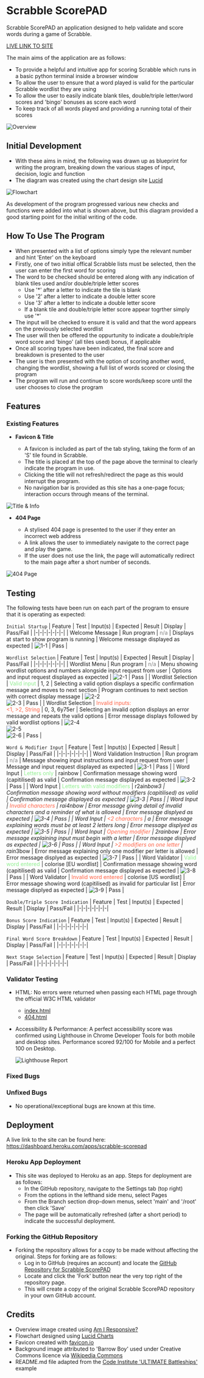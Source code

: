 # Scrabble ScorePAD

Scrabble ScorePAD an application designed to help validate and score words during a game of Scrabble.

[LIVE LINK TO SITE](https://scrabble-scorepad.herokuapp.com/)

The main aims of the application are as follows:
- To provide a helpful and intuitive app for scoring Scrabble which runs in a basic python terminal inside a browser window
- To allow the user to ensure that a word played is valid for the particular Scrabble wordlist they are using
- To allow the user to easily indicate blank tiles, double/triple letter/word scores and 'bingo' bonuses as score each word
- To keep track of all words played and providing a running total of their scores

![Overview](assets/images/overview.png)

## Initial Development

- With these aims in mind, the following was drawn up as blueprint for writing the program, breaking down the various stages of input, decision, logic and function
- The diagram was created using the chart design site [Lucid](https://lucid.app/lucidchart/db42b587-b151-4fc3-8d91-86050208ea20/edit?viewport_loc=-227%2C56%2C2938%2C1533%2C0_0&invitationId=inv_cbd12e3b-9927-4e6d-a169-3cadd1183444)

![Flowchart](assets/images/flowchart.png)

As development of the program progressed various new checks and functions were added into what is shown above, but this diagram provided a good starting point for the initial writing of the code.

## How To Use The Program

- When presented with a list of options simply type the relevant number and hint 'Enter' on the keyboard
- Firstly, one of two initial offical Scrabble lists must be selected, then the user can enter the first word for scoring
- The word to be checked should be entered along with any indication of blank tiles used and/or double/triple letter scores
  - Use '*' after a letter to indicate the tile is blank
  - Use '2' after a letter to indicate a double letter score
  - Use '3' after a letter to indicate a double letter score
  - If a blank tile and double/triple letter score appear togrther simply use '*'
- The input will be checked to ensure it is valid and that the word appears on the previously selected wordlist
- The user will then be offered the oppurtunity to indicate a double/triple word score and 'bingo' (all tiles used) bonus, if applicable
- Once all scoring types have been indicated, the final score and breakdown is presented to the user
- The user is then presented with the option of scoring another word, changing the wordlist, showing a full list of words scored or closing the program
- The program will run and continue to score words/keep score until the user chooses to close the program 

## Features 

### Existing Features

- __Favicon & Title__

  - A favicon is included as part of the tab styling, taking the form of an 'S' tile found in Scrabble.
  - The title is placed at the top of the page above the terminal to clearly indicate the program in use.
  - Clicking the title will not refresh/redirect the page as this would interrupt the program.
  - No navigation bar is provided as this site has a one-page focus; interaction occurs through means of the terminal.

![Title & Info](assets/images/readme_file/title_and_info.png)

<!-- - __Info Banner__

  - Messages displayed within the banner are restricted to 30 characters so as to avoid formatting issues and ensure the info provide is succinct.
  - At the outset of the game, the banner instructs the user saying 'Click any 1 to begin' [Fig A].
  - During normal game play, the banner will show which number must be selected next alongside the current upper limit [Fig B].
  - Clicking an unavailable block (empty or greyed-out) will display the message 'Block unavailable. Select a {required number}' [Fig C].
  - Clicking an incorrect number will display the message 'Next number must be {required number}' [Fig D].
  - When no more moves are possible i.e. the required number is not available, the text displays 'Required {required number} is unavailable' [Fig E].
  - If the user tries to select a block when the game is over, the message 'Click New Game to start over' appears as a reminder [Fig F].
  - Messages are formatted consistently with colours and styles of blocks/buttons in the game area (see following).

![Info Banner A](assets/images/readme_file/info_banner_a.png)
![Info Banner B](assets/images/readme_file/info_banner_b.png)
![Info Banner C](assets/images/readme_file/info_banner_c.png)
![Info Banner D](assets/images/readme_file/info_banner_d.png)
![Info Banner E](assets/images/readme_file/info_banner_e.png)
![Info Banner F](assets/images/readme_file/info_banner_f.png) -->

- __404 Page__

  - A stylised 404 page is presented to the user if they enter an incorrect web address
  - A link allows the user to immediately navigate to the correct page and play the game.
  - If the user does not use the link, the page will automatically redirect to the main page after a short number of seconds.

![404 Page](assets/images/readme_file/404.png)

<!-- ### Features to Implement

The following are ideas which can be implemented into the site at a later time (when skillset allows):
- Add the ability to save high-scores and usernames to a back-end server allowing users to compare their scores with all visitors to the site.
- Add keyboard navigation for desktop users allowing them to move around the grid using WASD/arrow keys and select blocks using Spacebar. -->

## Testing

The following tests have been run on each part of the program to ensure that it is operating as expected:

`Initial Startup`
| Feature | Test | Input(s) | Expected | Result | Display | Pass/Fail |
|-|-|-|-|-|-|-|
| Welcome Message | Run program | <span style='color:gray'>n/a</span> | Displays at start to show program is running | Welcome message displayed as expected | ![1-1](assets/images/1-1.png) | Pass |

`Wordlist Selection`
| Feature | Test | Input(s) | Expected | Result | Display | Pass/Fail |
|-|-|-|-|-|-|-|
| Wordlist Menu | Run program | <span style='color:gray'>n/a</span> | Menu showing wordlist options and numbers alongside input request from user | Options and input request displayed as expected | ![2-1](assets/images/2-1.png) | Pass |
| Wordlist Selection | <span style='color:lightgreen'>Valid input</span> | 1, 2 | Selecting a valid option displays a specific confirmation message and moves to next section |  Program continues to next section with correct display message | ![2-2](assets/images/2-2.png)<br/>![2-3](assets/images/2-3.png) | Pass |
| Wordlist Selection | <span style='color:tomato'>Invalid inputs:</br><1, >2, String</span> | 0, 3, 6y75er | Selecting an invalid option displays an error message and repeats the valid options | Error message displays followed by valid wordlist options | ![2-4](assets/images/2-4.png)<br/>![2-5](assets/images/2-5.png)<br/>![2-6](assets/images/2-6.png) | Pass |

`Word & Modifier Input`
| Feature | Test | Input(s) | Expected | Result | Display | Pass/Fail |
|-|-|-|-|-|-|-|
| Word Validation Instruction | Run program | <span style='color:gray'>n/a</span> | Message showing input instructions and input request from user | Message and input request displayed as expected | ![3-1](assets/images/3-1.png) | Pass |
| Word Input | <span style='color:lightgreen'>Letters only</span> | rainbow | Confirmation message showing word (capitilised) as valid | Confirmation message displayed as expected | ![3-2](assets/images/3-2.png) | Pass |
| Word Input | <span style='color:lightgreen'>Letters with valid modifiers</span> | r2ain*bow3 | Confirmation message showing word without modifiers (capitilised) as valid | Confirmation message displayed as expected | ![3-3](assets/images/3-3.png) | Pass |
| Word Input | <span style='color:tomato'>Invalid characters</span> | rai4nbow | Error message giving detail of invalid characters and a reminder of what is allowed | Error message displyed as expected | ![3-4](assets/images/3-4.png) | Pass |
| Word Input | <span style='color:tomato'><2 characters</span> | a | Error message explaining words must be at least 2 letters long | Error message displyed as expected | ![3-5](assets/images/3-5.png) | Pass |
| Word Input | <span style='color:tomato'>Opening modifier</span> | 2rainbow | Error message explaining input must begin with a letter | Error message displyed as expected | ![3-6](assets/images/3-6.png) | Pass |
| Word Input | <span style='color:tomato'>>2 modifiers on one letter</span> | rain*3bow | Error message explaining only one modifier per letter is allowed | Error message displyed as expected | ![3-7](assets/images/3-7.png) | Pass |
| Word Validator | <span style='color:lightgreen'>Valid word entered</span> | colorise [EU wordlist] | Confirmation message showing word (capitilised) as valid | Confirmation message displayed as expected | ![3-8](assets/images/3-8.png) | Pass |
| Word Validator | <span style='color:tomato'>Invalid word entered</span> | colorise [US wordlist] | Error message showing word (capitilised) as invalid for particular list | Error message displyed as expected | ![3-9](assets/images/3-9.png) | Pass |

`Double/Triple Score Indication`
| Feature | Test | Input(s) | Expected | Result | Display | Pass/Fail |
|-|-|-|-|-|-|-|

`Bonus Score Indication`
| Feature | Test | Input(s) | Expected | Result | Display | Pass/Fail |
|-|-|-|-|-|-|-|

`Final Word Score Breakdown`
| Feature | Test | Input(s) | Expected | Result | Display | Pass/Fail |
|-|-|-|-|-|-|-|

`Next Stage Selection`
| Feature | Test | Input(s) | Expected | Result | Display | Pass/Fail |
|-|-|-|-|-|-|-|


### Validator Testing 

- HTML: No errors were returned when passing each HTML page through the official W3C HTML validator
  - [index.html](https://validator.w3.org/nu/?doc=https%3A%2F%2Fndsurgenor.github.io%2Fquadulo%2Findex.html)
  - [404.html](https://validator.w3.org/nu/?doc=https%3A%2F%2Fndsurgenor.github.io%2Fquadulo%2F404.html)
- Accessibility & Performance: A perfect accessibility score was confirmed using Lighthouse in Chrome Developer Tools for both mobile and desktop sites. Performance scored 92/100 for Mobile and a perfect 100 on Desktop.

  ![Lighthouse Report](assets/images/readme_file/lighthouse.png)

### Fixed Bugs

<!-- - On certain mobile devices the font-family 'Museo Moderno' was not displaying correctly. This was resolved by setting the import link in the CSS file to weight: 600 and specifying this same weight under the h1 styling header within the same CSS file.
- Certain messages displayed above the grid were causing formatting issues as they proved to contain too many characters. This has been resolved by restricting any messages in the info banner to 30 characters and making note of such in the JS file.
- Without specific code to determine how many 1s appear during game setup, unwinnable game states were appearing in a small number of situations. There was also a small chance that the grid could be almost be entirely filled at setup, presenting a less engaging challenge for the user. Both of these were resolved by placing the setup code within a 'do-while' loop ensuring that the number of 1s in any starting grid fall within the range 7-14 inclusive.
- On occasion, unavailable cells were not displaying their correct style i.e. being greyed-out. This was resolved by altering the code within the cellStyle function from that of an 'if-else' loop to instead placing the relevant code at the end of the function so that it would overwrite any previous styling. -->

### Unfixed Bugs

- No operational/exceptional bugs are known at this time.

## Deployment

A live link to the site can be found here: https://dashboard.heroku.com/apps/scrabble-scorepad 

### Heroku App Deployment

- This site was deployed to Heroku as an app. Steps for deployment are as follows: 
  - In the GitHub repository, navigate to the Settings tab (top right)
  - From the options in the lefthand side menu, select Pages
  - From the Branch section drop-down menus, select 'main' and '/root' then click 'Save'
  - The page will be automatically refreshed (after a short period) to indicate the successful deployment.

### Forking the GitHub Repository

- Forking the repository allows for a copy to be made without affecting the original. Steps for forking are as follows:
  - Log in to GitHub (requires an account) and locate the [GitHub Repository for Scrabble ScorePAD](https://github.com/ndsurgenor/scrabble-scorepad)
  - Locate and click the 'Fork' button near the very top right of the repository page.
  - This will create a copy of the original Scrabble ScorePAD repository in your own GitHub account.

## Credits 

- Overview image created using [Am I Responsive?](https://ui.dev/amiresponsive?url=https://scrabble-scorepad.herokuapp.com/)
- Flowchart designed using [Lucid Charts](https://lucid.app/lucidchart/db42b587-b151-4fc3-8d91-86050208ea20/edit?viewport_loc=-227%2C56%2C2938%2C1660%2C0_0&invitationId=inv_cbd12e3b-9927-4e6d-a169-3cadd1183444)
- Favicon created with [favicon.io](https://favicon.io/)
- Background image attributed to 'Barrow Boy' used under Creative Commons licence via [Wikipedia Commons](https://upload.wikimedia.org/wikipedia/commons/5/5d/Scrabble_game_in_progress.jpg)
- README.md file adapted from the [Code Institute 'ULTIMATE Battleships'](https://learn.codeinstitute.net/courses/course-v1:CodeInstitute+PE_PAGPPF+2021_Q2/courseware) example